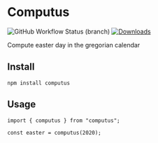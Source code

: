 # Computus

![GitHub Workflow Status (branch)](https://img.shields.io/github/workflow/status/rhnorskov/computus/ci/master)
[![Downloads](https://img.shields.io/npm/dw/computus)](https://npmjs.com/computus)

Compute easter day in the gregorian calendar

## Install

```
npm install computus
```

## Usage

```
import { computus } from "computus";

const easter = computus(2020);
```
